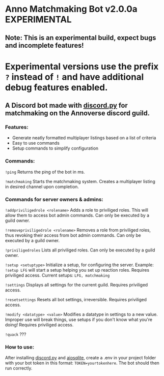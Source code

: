 # Anno Matchmaking Bot v2.0.0a EXPERIMENTAL

## Note: This is an experimental build, expect bugs and incomplete features!

# Experimental versions use the prefix `?` instead of `!` and have additional debug features enabled.

## A Discord bot made with [discord.py](https://github.com/Rapptz/discord.py)  for matchmaking on the Annoverse discord guild.

### Features:
 - Generate neatly formatted multiplayer listings based on a list of criteria
 - Easy to use commands
 - Setup commands to simplify configuration

### Commands:
`!ping` Returns the ping of the bot in ms.

`!matchmaking` Starts the matchmaking system. Creates a multiplayer listing in desired channel upon completion.

### Commands for server owners & admins:
`!addpriviligedrole <rolename>` Adds a role to priviliged roles. This will allow them to access bot admin commands. Can only be executed by a guild owner.

`!removepriviligedrole <rolename>` Removes a role from priviliged roles, thus revoking their access from bot admin commands. Can only be executed by a guild owner.

`!priviligedroles` Lists all priviliged roles. Can only be executed by a guild owner.

`!setup <setuptype>` Initialize a setup, for configuring the server. Example: `!setup LFG` will start a setup helping you set up reaction roles. Requires priviliged access. Current setups: `LFG, matchmaking`

`!settings` Displays all settings for the current guild. Requires priviliged access.

`!resetsettings` Resets all bot settings, irreversible. Requires priviliged access.

`!modify <datatype> <value>` Modifies a datatype in settings to a new value. Improper use will break things, use setups if you don't know what you're doing! Requires priviliged access.

`!quack` ???
### How to use:
After installing [discord.py](https://github.com/Rapptz/discord.py) and [aiosqlite](https://pypi.org/project/aiosqlite/), create a .env in your project folder with your bot token in this format: `TOKEN=yourtokenhere`. The bot should then run correctly.

